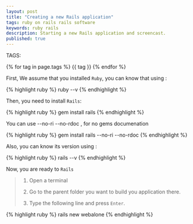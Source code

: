 ```yaml
---
layout: post
title: "Creating a new Rails application"
tags: ruby on rails rails software 
keywords: ruby rails 
description: Starting a new Rails application and screencast.
published: true
---
```


   TAGS:
   
   {% for tag in page.tags %} {{ tag }} {% endfor %}

First, We assume that you installed `Ruby`, you can know that using :

{% highlight ruby %}
ruby --v
{% endhighlight %}

Then, you need to install `Rails`:

{% highlight ruby %}
gem install rails
{% endhighlight %}

You can use  --no-ri --no-rdoc , for no gems documenation

{% highlight ruby %}
gem install rails --no-ri --no-rdoc
{% endhighlight %}

Also, you can know its version using :

{% highlight ruby %}
rails --v
{% endhighlight %}

Now, you are ready to `Rails`

> 1. Open a terminal
>
> 2. Go to the parent folder you want to build you application there.
>
> 3. Type the following line and press `Enter`.

{% highlight ruby %}
rails new webalone
{% endhighlight %}
